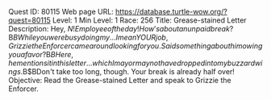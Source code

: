 Quest ID: 80115
Web page URL: https://database.turtle-wow.org/?quest=80115
Level: 1
Min Level: 1
Race: 256
Title: Grease-stained Letter
Description: Hey, $N! Employee of the day! How's about an unpaid break?$B$BWhile you were busy doing my... I mean YOUR job, Grizzie the Enforcer came around looking for you. Said something about him owing you a favor?$B$BHere, he mentions it in this letter... which I may or may not have dropped into my buzzard wings.$B$BDon't take too long, though. Your break is already half over!
Objective: Read the Grease-stained Letter and speak to Grizzie the Enforcer.
